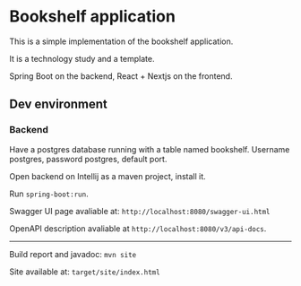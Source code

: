 # Bookshelf application

This is a simple implementation of the bookshelf application.

It is a technology study and a template.

Spring Boot on the backend, React + Nextjs on the frontend.

## Dev environment

### Backend

Have a postgres database running with a table named bookshelf. Username postgres, password postgres, default port.

Open backend on Intellij as a maven project, install it.

Run `spring-boot:run`.

Swagger UI page avaliable at: `http://localhost:8080/swagger-ui.html`

OpenAPI description avaliable at `http://localhost:8080/v3/api-docs`.

---

Build report and javadoc: `mvn site`

Site available at: `target/site/index.html`

